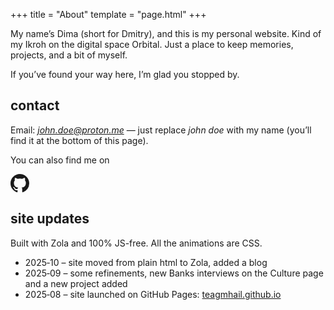 +++
title = "About"
template = "page.html"
+++

My name’s Dima (short for Dmitry), and this is my personal website. Kind of my Ikroh on the digital space Orbital. Just a place to keep memories, projects, and a bit of myself.

If you’ve found your way here, I’m glad you stopped by.

## contact

Email: *john.doe@proton.me* — just replace *john doe* with my name (you’ll find it at the bottom of this page).

You can also find me on

<p class="center">
  <a href="https://github.com/teagmhail" target="_blank" rel="noopener noreferrer"
    class="icon-link" aria-label="GitHub profile">
    <!-- GitHub SVG logo -->
    <svg xmlns="http://www.w3.org/2000/svg" width="30" height="30" fill="currentColor"
        viewBox="0 0 16 16">
        <path d="M8 0C3.58 0 0 3.58 0 8c0 3.54 2.29 6.53 
        5.47 7.59.4.07.55-.17.55-.38 
        0-.19-.01-.82-.01-1.49-2 
        .37-2.53-.49-2.69-.94-.09-.23-.48-.94-.82-1.13-.28-.15-.68-.52
        -.01-.53.63-.01 1.08.58 1.23.82.72 1.21 
        1.87.87 2.33.66.07-.52.28-.87.51-1.07-1.78-.2
        -3.64-.89-3.64-3.95 0-.87.31-1.59.82-2.15
        -.08-.2-.36-1.02.08-2.12 0 0 .67-.21 
        2.2.82a7.65 7.65 0 0 1 4 0c1.53-1.03 
        2.2-.82 2.2-.82.44 1.1.16 1.92.08 
        2.12.51.56.82 1.27.82 2.15 
        0 3.07-1.87 3.75-3.65 3.95.29.25.54.73.54 
        1.48 0 1.07-.01 1.93-.01 2.2 0 .21.15.46.55.38A8.01 
        8.01 0 0 0 16 8c0-4.42-3.58-8-8-8z" />
    </svg>
  </a>
</p>

## site updates
Built with Zola and 100% JS-free. All the animations are CSS.
- 2025‑10 – site moved from plain html to Zola, added a blog
- 2025‑09 – some refinements, new Banks interviews on the Culture page and a new project added
- 2025‑08 – site launched on GitHub Pages: <a href="https://teagmhail.github.io" target="_blank" rel="noopener">teagmhail.github.io</a>
